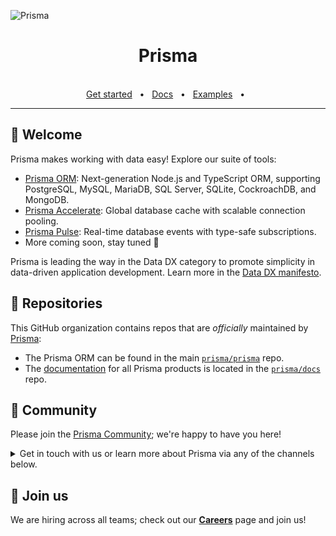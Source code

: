 ![Prisma](https://imgur.com/7lQVyNm.png)

<div align="center">
  <h1>Prisma</h1>

  <br />
  <a href="https://www.prisma.io/docs/getting-started">Get started</a>
  <span>&nbsp;&nbsp;•&nbsp;&nbsp;</span>
  <a href="https://www.prisma.io/docs/">Docs</a>
  <span>&nbsp;&nbsp;•&nbsp;&nbsp;</span>
  <a href="https://github.com/prisma/prisma-examples/">Examples</a>
  <span>&nbsp;&nbsp;•&nbsp;&nbsp;</span>
  <br />
  <hr />
</div>

## 👋 Welcome

Prisma makes working with data easy! Explore our suite of tools: 

- [Prisma ORM](https://github.com/prisma/prisma): Next-generation Node.js and TypeScript ORM, supporting PostgreSQL, MySQL, MariaDB, SQL Server, SQLite, CockroachDB, and MongoDB.
- [Prisma Accelerate](https://prisma.io/docs/data-platform/accelerate/what-is-accelerate?utm_source=github&utm_medium=org-readme): Global database cache with scalable connection pooling.
- [Prisma Pulse](https://www.prisma.io/docs/data-platform/pulse/what-is-pulse?utm_source=github&utm_medium=org-readme): Real-time database events with type-safe subscriptions.
- More coming soon, stay tuned 👀

Prisma is leading the way in the Data DX category to promote simplicity in data-driven application development. Learn more in the [Data DX manifesto](https://www.datadx.io/?utm_source=github&utm_medium=org-readme).


## 🎁 Repositories

This GitHub organization contains repos that are _officially_ maintained by [Prisma](https://www.prisma.io):

- The Prisma ORM can be found in the main [`prisma/prisma`](https://github.com/prisma/prisma) repo. 
- The [documentation](https://www.prisma.io/docs) for all Prisma products is located in the [`prisma/docs`](https://github.com/prisma/docs) repo.

## 💚 Community

Please join the [Prisma Community](https://www.prisma.io/community); we're happy to have you here! 

<details><summary>Get in touch with us or learn more about Prisma via any of the channels below.</summary>

### 💌 Get in touch

You can reach out to us via various channels:

- [Follow us on Twitter](https://twitter.com/prisma) to never miss any updates from the Prisma team, ecosystem & community
- Join us on [Discord](http://pris.ly/discord) to be a part of our community, showcase your work, and connect with other Prisma developers. 
- [Ask a question](https://github.com/prisma/prisma/discussions) on GitHub Discussions


### 📚 Resources

You can learn more about Prisma and its rich ecosystem and community with these resources:

- [Prisma Blog](https://www.prisma.io/blog): Announcements, tutorials, in-depth articles & more
- [YouTube](https://www.youtube.com/watch?v=acvjE2EpMbs&ab_channel=Prisma): Video walkthroughs, courses, livestreams, talks & workshops, ... 
- [Success stories](https://www.prisma.io/showcase): Learn how people successfully use Prisma in production

</details>


## 🤝 Join us

We are hiring across all teams; check out our [**Careers**](https://www.prisma.io/careers) page and join us!



